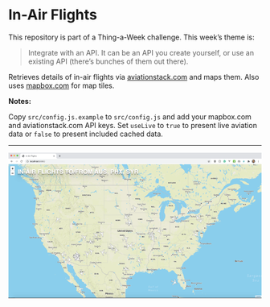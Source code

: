 # In-Air Flights

This repository is part of a Thing-a-Week challenge. This week’s theme is:

> Integrate with an API. It can be an API you create yourself, or use an
existing
API (there’s bunches of them out there).

Retrieves details of in-air flights via
[aviationstack.com](https://aviationstack.com) and maps them. Also uses
[mapbox.com](https://mapbox.com) for map tiles.

**Notes:**

Copy `src/config.js.example` to `src/config.js` and add your mapbox.com and
aviationstack.com API keys. Set `useLive` to `true` to present live aviation
data or `false` to present included cached data.

---

<img src="screenshot.png" alt="screenshot" width="800">
